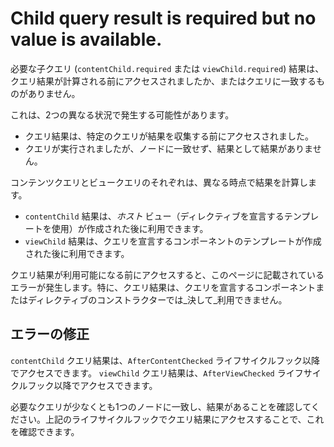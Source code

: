 # Child query result is required but no value is available.

必要な子クエリ (`contentChild.required` または `viewChild.required`) 結果は、クエリ結果が計算される前にアクセスされましたか、またはクエリに一致するものがありません。

これは、2つの異なる状況で発生する可能性があります。
* クエリ結果は、特定のクエリが結果を収集する前にアクセスされました。
* クエリが実行されましたが、ノードに一致せず、結果として結果がありません。

コンテンツクエリとビュークエリのそれぞれは、異なる時点で結果を計算します。
* `contentChild` 結果は、_ホスト_ ビュー（ディレクティブを宣言するテンプレートを使用）が作成された後に利用できます。
* `viewChild` 結果は、クエリを宣言するコンポーネントのテンプレートが作成された後に利用できます。

クエリ結果が利用可能になる前にアクセスすると、このページに記載されているエラーが発生します。特に、クエリ結果は、クエリを宣言するコンポーネントまたはディレクティブのコンストラクターでは_決して_利用できません。

## エラーの修正

`contentChild` クエリ結果は、`AfterContentChecked` ライフサイクルフック以降でアクセスできます。
`viewChild` クエリ結果は、`AfterViewChecked` ライフサイクルフック以降でアクセスできます。

必要なクエリが少なくとも1つのノードに一致し、結果があることを確認してください。上記のライフサイクルフックでクエリ結果にアクセスすることで、これを確認できます。
